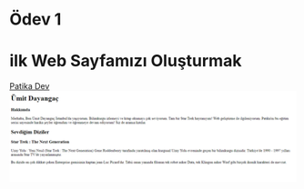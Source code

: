 # Ödev 1
# ilk Web Sayfamızı Oluşturmak
<a href="https://www.patika.dev">Patika Dev</a>
<img src="ekran.PNG">